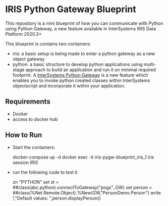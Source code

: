 # IRIS Python Gateway Blueprint

This repository is a mini blueprint of how you can communicate with Python using Python Gateway, a new feature available in InterSystems IRIS Data Platform 2020.3+

This blueprint is contains two containers:

- iris: a basic setup is being made to enter a python gateway as a new object gateway
- python: a basic structure to develop python applications using multi-stage approach to build an application and run it on minimal required footprint. A [InterSystems Python Gateway](https://docs.intersystems.com/irislatest/csp/docbook/Doc.View.cls?KEY=BPYGATE) is a new feature which enables you to invoke python created classes within InterSystems objectscript and incorporate it within your application.

## Requirements

- Docker
- access to docker hub

## How to Run

- Start the containers:

    docker-compose up -d
    docker exec -it iris-pygw-blueprint_iris_1 iris session IRIS

- run the following code to test it

    zn "PYTHON"
    set st = ##class(abc.python).connectToGateway("pogs",.GW)
    set person = ##class(%Net.Remote.Object).%New(GW,"PersonDemo.Person")
    write !,"Default values: ",person.displayPerson()